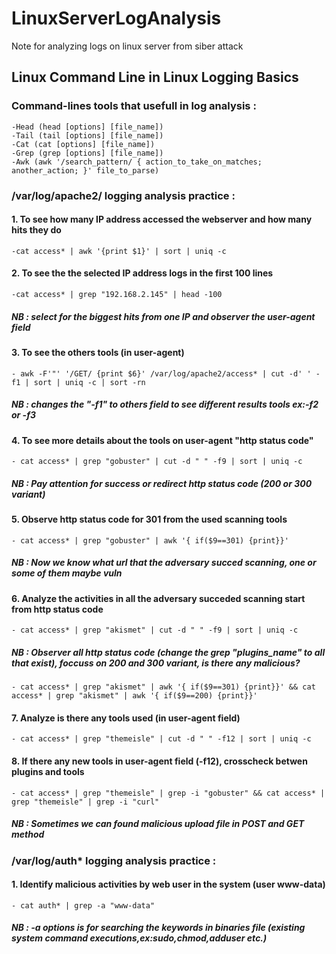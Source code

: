 # LinuxServerLogAnalysis
Note for analyzing logs on linux server from siber attack

## Linux Command Line in Linux Logging Basics
### Command-lines tools that usefull in log analysis :
    -Head (head [options] [file_name])
    -Tail (tail [options] [file_name])
    -Cat (cat [options] [file_name])
    -Grep (grep [options] [file_name])
    -Awk (awk '/search_pattern/ { action_to_take_on_matches; another_action; }' file_to_parse)
### /var/log/apache2/ logging analysis practice :
#### 1. To see how many IP address accessed the webserver and how many hits they do
    -cat access* | awk '{print $1}' | sort | uniq -c
#### 2. To see the the selected IP address logs in the first 100 lines
    -cat access* | grep "192.168.2.145" | head -100
##### NB : select for the biggest hits from one IP and observer the user-agent field
#### 3. To see the others tools (in user-agent)
    - awk -F'"' '/GET/ {print $6}' /var/log/apache2/access* | cut -d' ' -f1 | sort | uniq -c | sort -rn
##### NB : changes the "-f1" to others field to see different results tools ex:-f2 or -f3
#### 4. To see more details about the tools on user-agent "http status code"
    - cat access* | grep "gobuster" | cut -d " " -f9 | sort | uniq -c
##### NB : Pay attention for success or redirect http status code (200 or 300 variant)
#### 5. Observe http status code for 301 from the used scanning tools
    - cat access* | grep "gobuster" | awk '{ if($9==301) {print}}'
##### NB : Now we know what url that the adversary succed scanning, one or some of them maybe vuln
#### 6. Analyze the activities in all the adversary succeded scanning start from http status code    
    - cat access* | grep "akismet" | cut -d " " -f9 | sort | uniq -c
##### NB : Observer all http status code (change the grep "plugins_name" to all that exist), foccuss on 200 and 300 variant, is there any malicious?
    - cat access* | grep "akismet" | awk '{ if($9==301) {print}}' && cat access* | grep "akismet" | awk '{ if($9==200) {print}}'
#### 7. Analyze is there any tools used (in user-agent field)    
    - cat access* | grep "themeisle" | cut -d " " -f12 | sort | uniq -c
#### 8. If there any new tools in user-agent field (-f12), crosscheck betwen plugins and tools    
    - cat access* | grep "themeisle" | grep -i "gobuster" && cat access* | grep "themeisle" | grep -i "curl"
##### NB : Sometimes we can found malicious upload file in POST and GET method

### /var/log/auth* logging analysis practice :
#### 1. Identify malicious activities by web user in the system (user www-data)
    - cat auth* | grep -a "www-data"
##### NB : -a options is for searching the keywords in binaries file (existing system command executions,ex:sudo,chmod,adduser etc.)











